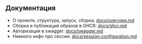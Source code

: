 ## Документация

- О проекте, структура, запуск, сборка: [docs/overview.md](docs/overview.md)
- Сборка и публикация образов в GHCR: [docs/ghcr.md](docs/ghcr.md)
- Авторизация в swagger: [docs/swagger.md](docs/swagger.md)
- Немного инфо про сессии: [docs/session-configuration.md](docs/session-configuration.md)
